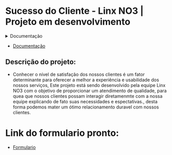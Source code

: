 # Sucesso do Cliente - Linx NO3 | Projeto em desenvolvimento

<details>
  <summary>Documentação</summary>
  
# Documentação | Projeto Sucesso do Cliente - Linx NO3

## Diagrama de Atividades
[![](https://github.com/TiagoMoreiraPimentel/Linx_NO3/blob/main/Projeto%20Linx%20NO3%20-%20Experiencia%20do%20Cliente/Diagrama%20de%20atividades.png?raw=true)]()

  
  ```javascript
  console.log("I'm a code block!");
  ```
  
</details>

* [Documentação](https://github.com/TiagoMoreiraPimentel/Linx_NO3/blob/main/Projeto%20Linx%20NO3%20-%20Experiencia%20do%20Cliente/Documenta%C3%A7%C3%A3o.md)

## Descrição do projeto:
- Conhecer o nível de satisfação dos nossos clientes é um fator determinante para oferecer a melhor a experiência e usabilidade dos nossos serviços, Este projeto está sendo desenvolvido pela equipe Linx NO3 com o objetivo de proporcionar um atendimento de qualidade, para quea que nossos clientes possam interagir diretamenmte com a nossa equipe explicando de fato suas necessidades e espectativas., desta forma podemos mater um ótimo relacionamento duravel com nossos clientes.

# Link do formulario pronto:
* [Formulario](https://docs.google.com/forms/d/e/1FAIpQLSf1lwg8kKC3JhkwNExD-ylzfgJ__drJEtNejA1IZMuinLO6pA/viewform)